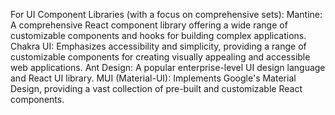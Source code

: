 For UI Component Libraries (with a focus on comprehensive sets):
Mantine: A comprehensive React component library offering a wide range of customizable components and hooks for building complex applications.
Chakra UI: Emphasizes accessibility and simplicity, providing a range of customizable components for creating visually appealing and accessible web applications.
Ant Design: A popular enterprise-level UI design language and React UI library.
MUI (Material-UI): Implements Google's Material Design, providing a vast collection of pre-built and customizable React components.
